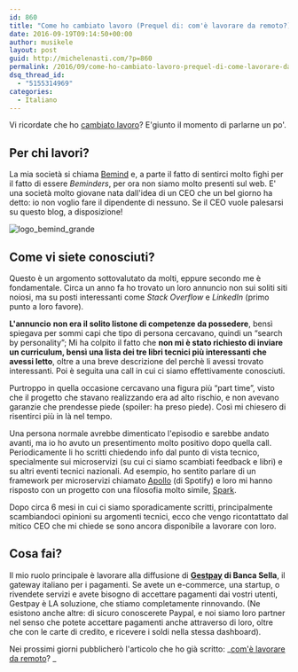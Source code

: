 ```yaml
---
id: 860
title: "Come ho cambiato lavoro (Prequel di: com'è lavorare da remoto?)"
date: 2016-09-19T09:14:50+00:00
author: musikele
layout: post
guid: http://michelenasti.com/?p=860
permalink: /2016/09/come-ho-cambiato-lavoro-prequel-di-come-lavorare-da-remoto/
dsq_thread_id:
  - "5155314969"
categories:
  - Italiano
---
```

Vi ricordate che ho [cambiato lavoro](http://michelenasti.com/2016/06/cambio-lavoro-alla-scoperta-del-remote-working/)? E'giunto il momento di parlarne un po'.

## Per chi lavori?

La mia società si chiama [Bemind](http://www.bemind.me/) e, a parte il fatto di sentirci molto fighi per il fatto di essere _Beminders_, per ora non siamo molto presenti sul web. E' una società molto giovane nata dall'idea di un CEO che un bel giorno ha detto: io non voglio fare il dipendente di nessuno. Se il CEO vuole palesarsi su questo blog, a disposizione!

<img class=" size-full wp-image-1002 aligncenter" src="https://i1.wp.com/michelenasti.com/wp-content/uploads/2016/09/logo_bemind_grande.png?fit=848%2C264" alt="logo_bemind_grande" srcset="https://i1.wp.com/michelenasti.com/wp-content/uploads/2016/09/logo_bemind_grande.png?w=848 848w, https://i1.wp.com/michelenasti.com/wp-content/uploads/2016/09/logo_bemind_grande.png?resize=300%2C93 300w, https://i1.wp.com/michelenasti.com/wp-content/uploads/2016/09/logo_bemind_grande.png?resize=768%2C239 768w" sizes="(max-width: 848px) 100vw, 848px" data-recalc-dims="1" />

## Come vi siete conosciuti?

Questo è un argomento sottovalutato da molti, eppure secondo me è fondamentale. Circa un anno fa ho trovato un loro annuncio non sui soliti siti noiosi, ma su posti interessanti come _Stack Overflow_ e _LinkedIn_ (primo punto a loro favore).

**L'annuncio** **non era il solito listone di competenze da possedere**, bensì spiegava per sommi capi che tipo di persona cercavano, quindi un &#8220;search by personality&#8221;; Mi ha colpito il fatto che **non mi è stato richiesto di inviare un curriculum, bensì una lista dei tre libri tecnici più interessanti che avessi letto**, oltre a una breve descrizione del perchè li avessi trovato interessanti. Poi è seguita una call in cui ci siamo effettivamente conosciuti.

Purtroppo in quella occasione cercavano una figura più &#8220;part time&#8221;, visto che il progetto che stavano realizzando era ad alto rischio, e non avevano garanzie che prendesse piede (spoiler: ha preso piede). Così mi chiesero di risentirci più in là nel tempo.

Una persona normale avrebbe dimenticato l'episodio e sarebbe andato avanti, ma io ho avuto un presentimento molto positivo dopo quella call. Periodicamente li ho scritti chiedendo info dal punto di vista tecnico, specialmente sui microservizi (su cui ci siamo scambiati feedback e libri) e su altri eventi tecnici nazionali. Ad esempio, ho sentito parlare di un framework per microservizi chiamato [Apollo](https://github.com/spotify/apollo) (di Spotify) e loro mi hanno risposto con un progetto con una filosofia molto simile, [Spark](http://sparkjava.com/).

Dopo circa 6 mesi in cui ci siamo sporadicamente scritti, principalmente scambiandoci opinioni su argomenti tecnici, ecco che vengo ricontattato dal mitico CEO che mi chiede se sono ancora disponibile a lavorare con loro.

## Cosa fai?

Il mio ruolo principale è lavorare alla diffusione di **[Gestpay](https://www.gestpay.it/gestpay/index.jsp) di Banca Sella**, il gateway italiano per i pagamenti. Se avete un e-commerce, una startup, o rivendete servizi e avete bisogno di accettare pagamenti dai vostri utenti, Gestpay è LA soluzione, che stiamo completamente rinnovando. (Ne esistono anche altre: di sicuro conoscerete Paypal, e noi siamo loro partner nel senso che potete accettare pagamenti anche attraverso di loro, oltre che con le carte di credito, e ricevere i soldi nella stessa dashboard).

Nei prossimi giorni pubblicherò l'articolo che ho già scritto: _[com'è lavorare da remoto](http://michelenasti.com/2016/09/come-lavorare-da-remoto/)? _